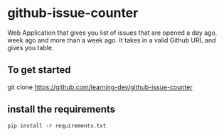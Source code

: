 # github-issue-counter

Web Application that gives you list of issues that are opened a day ago, week ago and more than a week ago. It takes in a valid Github URL and gives you table. 

## To get started 
git clone https://github.com/learning-dev/github-issue-counter

## install the requirements 
`pip install -r requirements.txt`
